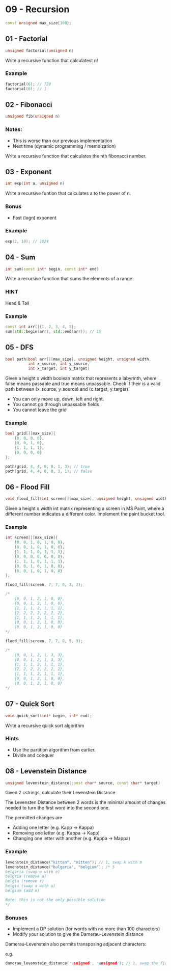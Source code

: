 # 09 - Recursion

```c++
const unsigned max_size{100};
```

## 01 - Factorial

```c++
unsigned factorial(unsigned n)
```

Write a recursive function that calculatest n!

### Example

```c++
factorial(6); // 720
factorial(0); // 1
```

## 02 - Fibonacci

```c++
unsigned fib(unsigned n)
```

### Notes:
- This is worse than our previous implementation
- Next time (dynamic programming / memoization)

Write a recursive function that calculates the nth fibonacci number.

## 03 - Exponent

```c++
int exp(int a, unsigned n)
```

Write a recursive funtion that calculates a to the power of n.

### Bonus

- Fast (logn) exponent

### Example

```c++
exp(2, 10); // 1024
```

## 04 - Sum

```c++
int sum(const int* begin, const int* end)
```

Write a recursive function that sums the elements of a range.

### HINT

Head & Tail

### Example

```c++
const int arr[]{1, 2, 3, 4, 5};
sum(std::begin(arr), std::end(arr)); // 15
```

## 05 - DFS

```c++
bool path(bool arr[][max_size], unsigned height, unsigned width,
          int x_source, int y_source,
          int x_target, int y_target)
```

Given a height x width boolean matrix that represents a labyrinth, where false means passable and true means unpassable. Check if their is a valid path between (x_source, y_source) and (x_target, y_targer).

- You can only move up, down, left and right.
- You cannot go through unpassable fields
- You cannot leave the grid

### Example

```c++
bool grid[][max_size]{
    {0, 0, 0, 0},
    {0, 0, 1, 0},
    {1, 1, 1, 1},
    {0, 0, 0, 0}
};

path(grid, 4, 4, 0, 0, 1, 3); // true
path(grid, 4, 4, 0, 0, 3, 1); // false
```

## 06 - Flood Fill

```c++
void flood_fill(int screen[][max_size], unsigned height, unsigned width, unsigned x, unsigned y, unsigned new_color)
```

Given a height x width int matrix representing a screen in MS Paint, where a different number indicates a different color. Implement the paint bucket tool.

### Example

```c++
int screen[][max_size]{
    {0, 0, 1, 0, 1, 0, 0},
    {0, 0, 1, 0, 1, 0, 0},
    {1, 1, 1, 0, 1, 1, 1},
    {0, 0, 0, 0, 0, 0, 0},
    {1, 1, 1, 0, 1, 1, 1},
    {0, 0, 1, 0, 1, 0, 0},
    {0, 0, 1, 0, 1, 0, 0}
};

flood_fill(screen, 7, 7, 0, 3, 2);

/*
    {0, 0, 1, 2, 1, 0, 0},
    {0, 0, 1, 2, 1, 0, 0},
    {1, 1, 1, 2, 1, 1, 1},
    {2, 2, 2, 2, 2, 2, 2},
    {1, 1, 1, 2, 1, 1, 1},
    {0, 0, 1, 2, 1, 0, 0},
    {0, 0, 1, 2, 1, 0, 0}
*/

flood_fill(screen, 7, 7, 0, 5, 3);

/*
    {0, 0, 1, 2, 1, 3, 3},
    {0, 0, 1, 2, 1, 3, 3},
    {1, 1, 1, 2, 1, 1, 1},
    {2, 2, 2, 2, 2, 2, 2},
    {1, 1, 1, 2, 1, 1, 1},
    {0, 0, 1, 2, 1, 0, 0},
    {0, 0, 1, 2, 1, 0, 0}
*/
```

## 07 - Quick Sort

```c++
void quick_sort(int* begin, int* end);
```

Write a recursive quick sort algorithm

### Hints

- Use the partition algorithm from earlier.
- Divide and conquer

## 08 - Levenstein Distance

```c++
unsigned levenstein_distance(const char* source, const char* target)
```

Given 2 cstrings, calculate their Levenstein Distance

The Levensten Distance between 2 words is the minimal amount of changes needed to turn the first word into the second one.

The permitted changes are
- Adding one letter (e.g. Kapp -> Kappa)
- Removing one letter (e.g. Kappa -> Kapp)
- Changing one letter with another (e.g. Kappa -> Mappa)

### Example

```c++
levenstein_distance("kitten", "mitten"); // 1, swap k with m
levenstein_distance("bulgaria", "belgium"); /* 5
belgaria (swap u with e)
belgria (remove a)
belgia (remove r)
belgiu (swap a with u)
belgium (add m)

Note: this is not the only possible solution
*/
```

### Bonuses

- Implement a DP solution (for words with no more than 100 characters)
- Modify your solution to give the Damerau-Levenstein distance

Damerau-Levenstein also permits transposing adjacent characters:

e.g.

```c++
damerau_levenstein_distance('usnigned', 'unsigned'); // 1, swap the first n with the previous s, hardest word in CS btw
```
